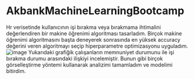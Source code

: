 # AkbankMachineLearningBootcamp
Hr verisetinde kullanıcının işi bırakma veya bırakmama ihtimalini değerlendiren bir makine öğrenimi algoritması tasarladım. Birçok makine öğrenimi algoritmasını başta deneyerek sonrasında en yüksek accuracy değerini veren algoritmayı seçip hiperparametre optimizasyonu uyguladım. 
![image](https://github.com/Eflalkryz/AkbankMachineLearningBootcamp/assets/116119162/24e4e683-99ae-447a-a297-d2c5be5639a7)
Yukarıdaki grafiğik çalışanların memnuniyet durumunu ile işi bırakma durumu arasındaki ilişkiyi incelemiştir. Bunun gibi birçok görselleştirme yöntemi kullanarak analizimi tamamladım ve modelimi bitirdim.
